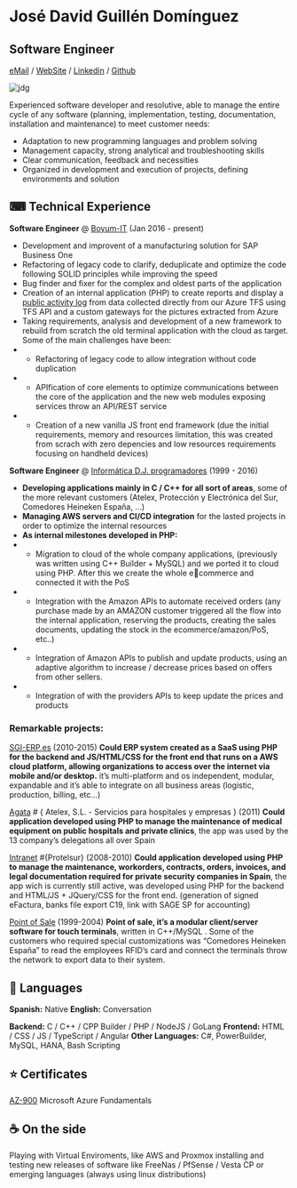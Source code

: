 # José David Guillén Domínguez
## Software Engineer
[eMail](mailto://jd@infdj.com) / [WebSite](https://jd.infdj.com) / [Linkedin](https://www.linkedin.com/in/jos%C3%A9-david-guill%C3%A9n-dom%C3%ADnguez-742151a7/) / [Github](https://git.infdj.com)

![jdg](https://git.infdj.com/avatars/f563d8630a2d09c7d6548d7964bf9ccf?size=96)

Experienced software developer and resolutive, able to manage the entire cycle of any software (planning, implementation, testing, documentation, installation and maintenance) to meet customer needs:

* Adaptation to new programming languages and problem solving
* Management capacity, strong analytical and troubleshooting skills
* Clear communication, feedback and necessities
* Organized in development and execution of projects, defining environments and solution

## ⌨ Technical Experience

**Software Engineer** @ [Boyum-IT](https://www.boyum-it.com) (Jan 2016 - present)

* Development and improvent of a manufacturing solution for SAP Business One
* Refactoring of legacy code to clarify, deduplicate and optimize the code following SOLID principles while improving the speed
* Bug finder and fixer for the complex and oldest parts of the application
* Creation of an internal application (PHP) to create reports and display a [public activity log](https://www.beascloud.com/beasweb/tfsActivityLog.php) from data collected directly from our Azure TFS using TFS API and a custom gateways for the pictures extracted from Azure
* Taking requirements, analysis and development of a new framework to rebuild from scratch the old terminal application with the cloud as target. Some of the main challenges have been:
* * Refactoring of legacy code to allow integration without code duplication
* * APIfication of core elements to optimize communications between the core of the application and the new web modules exposing services throw an API/REST service
* * Creation of a new vanilla JS front end framework (due the initial requirements, memory and resources limitation, this was created from scrach with zero depencies and low resources requirements focusing on handheld devices)

**Software Engineer** @ [Informática D.J. programadores](https://www.infdj.com) (1999 - 2016)

* **Developing applications mainly in C / C++ for all sort of areas**, some of the more relevant customers (Atelex, Protección y Electrónica del Sur, Comedores Heineken España, …)
* **Managing AWS servers and CI/CD integration** for the lasted projects in order to optimize the internal resources
* **As internal milestones developed in PHP:**
* * Migration to cloud of the whole company applications, (previously was written using C++ Builder + MySQL) and we ported it to cloud using PHP. After this we create the whole ecommerce and connected it with the PoS
* * Integration with the Amazon APIs to automate received orders (any purchase made by an AMAZON customer triggered all the flow into the internal application, reserving the products, creating the sales documents, updating the stock in the ecommerce/amazon/PoS, etc..)
* * Integration of Amazon APIs to publish and update products, using an adaptive algorithm to increase / decrease prices based on offers from other sellers.
* * Integration of with the providers APIs to keep update the prices and products

### Remarkable projects:
[SGI-ERP.es](https://app.sgi-erp.es) (2010-2015)
**Could ERP system created as a SaaS using PHP for the backend and JS/HTML/CSS for the
front end that runs on a AWS cloud platform, allowing organizations to access over the
internet via mobile and/or desktop.** it’s multi-platform and os independent, modular,
expandable and it’s able to integrate on all business areas (logistic, production, billing,
etc...)

[Agata](https://agata.atelex.com) # { Atelex, S.L. - Servicios para hospitales y empresas } (2011)
**Could application developed using PHP to manage the maintenance of medical
equipment on public hospitals and private clinics**, the app was used by the 13 company’s
delegations all over Spain


[Intranet](http://www.protelsur.com) #{Protelsur} (2008-2010)
**Could application developed using PHP to manage the maintenance, workorders,
contracts, orders, invoices, and legal documentation required for private security
companies in Spain**, the app wich is currently still active, was developed using PHP for the
backend and HTML/JS + JQuery/CSS for the front end. (generation of signed eFactura,
banks file export C19, link with SAGE SP for accounting)

[Point of Sale](http://) (1999-2004) 
**Point of sale, it’s a modular client/server software for touch terminals**, written in
C++/MySQL . Some of the customers who required special customizations was “Comedores
Heineken España” to read the employees RFID’s card and connect the terminals throw the
network to export data to their system.

## 💬 Languages
**Spanish:** Native
**English:** Conversation

**Backend:** C / C++ / CPP Builder / PHP / NodeJS / GoLang
**Frontend:** HTML / CSS / JS / TypeScript / Angular
**Other Languages:** C#, PowerBuilder, MySQL, HANA, Bash Scripting

## ⭐ Certificates
[AZ-900](https://c.infdj.com/s/mLwii3eyTYN5Qx6) Microsoft Azure Fundamentals

## ☕ On the side
Playing with Virtual Enviroments, like AWS and Proxmox installing and testing new releases of software like FreeNas / PfSense / Vesta CP or emerging languages (always using linux distributions)


